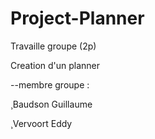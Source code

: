 # Project-Planner

Travaille groupe (2p)

Creation d'un planner 



--membre groupe :

¸Baudson Guillaume

¸Vervoort Eddy